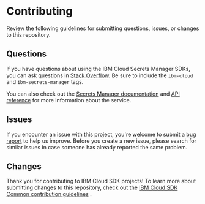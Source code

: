 # Contributing

Review the following guidelines for submitting questions, issues, or changes to this repository.

## Questions

If you have questions about using the IBM Cloud Secrets Manager SDKs, you can ask questions in [Stack Overflow](https://stackoverflow.com/questions/tagged/ibm-secrets-manager). Be sure to include the `ibm-cloud` and `ibm-secrets-manager` tags.

You can also check out the [Secrets Manager documentation](https://cloud.ibm.com/docs/secrets-manager)
and [API reference](https://cloud.ibm.com/apidocs/secrets-manager) for more information about the service.

## Issues

If you encounter an issue with this project, you're welcome to submit
a [bug report](https://github.com/IBM/secrets-manager-python-sdk/issues) to help us improve. Before you create a new
issue, please search for similar issues in case someone has already reported the same problem.

## Changes

Thank you for contributing to IBM Cloud SDK projects! To learn more about submitting changes to this repository, check
out
the [IBM Cloud SDK Common contribution guidelines](https://github.com/IBM/ibm-cloud-sdk-common/blob/master/CONTRIBUTING_python.md)
.


